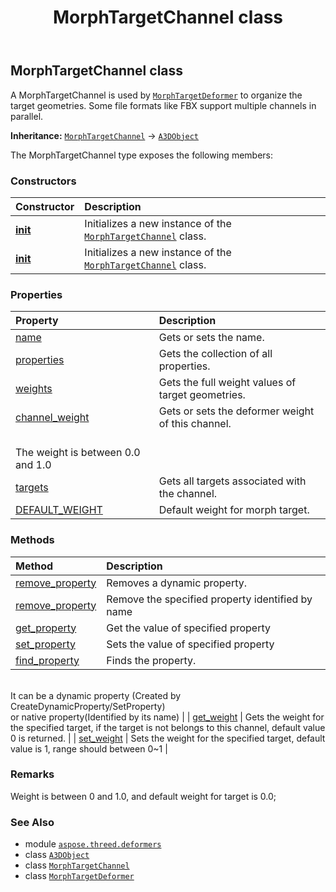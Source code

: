 ﻿---
title: MorphTargetChannel class
second_title: Aspose.3D for Python via .NET API References
description: 
type: docs
weight: 30
url: /python-net/aspose.threed.deformers/morphtargetchannel/
is_root: false
---

## MorphTargetChannel class

A MorphTargetChannel is used by [`MorphTargetDeformer`](/3d/python-net/aspose.threed.deformers/morphtargetdeformer) to organize the target geometries.
Some file formats like FBX support multiple channels in parallel.



**Inheritance:** [`MorphTargetChannel`](/3d/python-net/aspose.threed.deformers/morphtargetchannel) → 
[`A3DObject`](/3d/python-net/aspose.threed/a3dobject)



The MorphTargetChannel type exposes the following members:

### Constructors
| Constructor | Description |
| :- | :- |
| [__init__](/3d/python-net/aspose.threed.deformers/morphtargetchannel/__init__/#str) | Initializes a new instance of the [`MorphTargetChannel`](/3d/python-net/aspose.threed.deformers/morphtargetchannel) class. |
| [__init__](/3d/python-net/aspose.threed.deformers/morphtargetchannel/__init__/#) | Initializes a new instance of the [`MorphTargetChannel`](/3d/python-net/aspose.threed.deformers/morphtargetchannel) class. |


### Properties
| Property | Description |
| :- | :- |
| [name](/3d/python-net/aspose.threed.deformers/morphtargetchannel/name) | Gets or sets the name. |
| [properties](/3d/python-net/aspose.threed.deformers/morphtargetchannel/properties) | Gets the collection of all properties. |
| [weights](/3d/python-net/aspose.threed.deformers/morphtargetchannel/weights) | Gets the full weight values of target geometries. |
| [channel_weight](/3d/python-net/aspose.threed.deformers/morphtargetchannel/channel_weight) | Gets or sets the deformer weight of this channel. <br/>The weight is between 0.0 and 1.0 |
| [targets](/3d/python-net/aspose.threed.deformers/morphtargetchannel/targets) | Gets all targets associated with the channel. |
| [DEFAULT_WEIGHT](/3d/python-net/aspose.threed.deformers/morphtargetchannel/default_weight) | Default weight for morph target. |


### Methods
| Method | Description |
| :- | :- |
| [remove_property](/3d/python-net/aspose.threed.deformers/morphtargetchannel/remove_property/#aspose.threed.Property) | Removes a dynamic property. |
| [remove_property](/3d/python-net/aspose.threed.deformers/morphtargetchannel/remove_property/#str) | Remove the specified property identified by name |
| [get_property](/3d/python-net/aspose.threed.deformers/morphtargetchannel/get_property/#str) | Get the value of specified property |
| [set_property](/3d/python-net/aspose.threed.deformers/morphtargetchannel/set_property/#str-any) | Sets the value of specified property |
| [find_property](/3d/python-net/aspose.threed.deformers/morphtargetchannel/find_property/#str) | Finds the property.<br/>It can be a dynamic property (Created by CreateDynamicProperty/SetProperty) <br/>or native property(Identified by its name) |
| [get_weight](/3d/python-net/aspose.threed.deformers/morphtargetchannel/get_weight/#aspose.threed.entities.Shape) | Gets the weight for the specified target, if the target is not belongs to this channel, default value 0 is returned. |
| [set_weight](/3d/python-net/aspose.threed.deformers/morphtargetchannel/set_weight/#aspose.threed.entities.Shape-float) | Sets the weight for the specified target, default value is 1, range should between 0~1 |



### Remarks 


Weight is between 0 and 1.0, and default weight for target is 0.0;

### See Also
* module [`aspose.threed.deformers`](..)
* class [`A3DObject`](/3d/python-net/aspose.threed/a3dobject)
* class [`MorphTargetChannel`](/3d/python-net/aspose.threed.deformers/morphtargetchannel)
* class [`MorphTargetDeformer`](/3d/python-net/aspose.threed.deformers/morphtargetdeformer)
